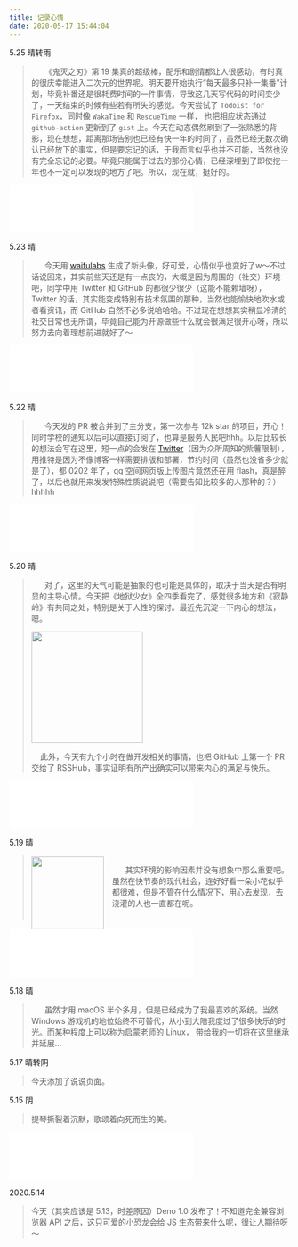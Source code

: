 ```yaml
---
title: 记录心情
date: 2020-05-17 15:44:04
---
```


5.25 晴转雨

> &nbsp; &nbsp; &nbsp; 《鬼灭之刃》第 19 集真的超级棒，配乐和剧情都让人很感动，有时真的很庆幸能进入二次元的世界呢。明天要开始执行“每天最多只补一集番”计划，毕竟补番还是很耗费时间的一件事情，导致这几天写代码的时间变少了，一天结束的时候有些若有所失的感觉。今天尝试了 `Todoist for Firefox`，同时像 `WakaTime` 和 `RescueTime` 一样， 也把相应状态通过 `github-action` 更新到了 `gist` 上。今天在动态偶然刷到了一张熟悉的背影，现在想想，距离那场告别也已经有快一年的时间了，虽然已经无数次确认已经放下的事实，但是要忘记的话，于我而言似乎也并不可能，当然也没有完全忘记的必要。毕竟只能属于过去的那份心情，已经深埋到了即使挖一年也不一定可以发现的地方了吧。所以，现在就，挺好的。

<iframe frameborder="no" border="0" marginwidth="0" marginheight="0" width=330 height=86 src="//music.163.com/outchain/player?type=2&id=1397097038&auto=0&height=66"></iframe>

5.23 晴
> &nbsp; &nbsp; &nbsp; 今天用 [waifulabs](https://waifulabs.com/) 生成了新头像，好可爱，心情似乎也变好了w～不过话说回来，其实前些天还是有一点丧的，大概是因为周围的（社交）环境吧，同学中用 Twitter 和 GitHub 的都很少很少（这能不能赖墙呀），Twitter 的话，其实能变成特别有技术氛围的那种，当然也能愉快地吹水或者看资讯，而 GitHub 自然不必多说哈哈哈。不过现在想想其实稍显冷清的社交日常也无所谓，毕竟自己能为开源做些什么就会很满足很开心呀，所以努力去向着理想前进就好了～

<iframe frameborder="no" border="0" marginwidth="0" marginheight="0" width=330 height=86 src="//music.163.com/outchain/player?type=2&id=509106775&auto=0&height=66"></iframe>

5.22 晴

> &nbsp; &nbsp; &nbsp; 今天发的 PR 被合并到了主分支，第一次参与 12k star 的项目，开心！同时学校的通知以后可以直接订阅了，也算是服务人民吧hhh。以后比较长的想法会写在这里，短一点的会发在 [Twitter](https://twitter.com/raptazure)（因为众所周知的紫薯限制），用推特是因为不像博客一样需要排版和部署，节约时间（虽然也没省多少就是了），都 0202 年了，qq 空间网页版上传图片竟然还在用 flash，真是醉了，以后也就用来发发特殊性质说说吧（需要告知比较多的人那种的？）hhhhh

<iframe frameborder="no" border="0" marginwidth="0" marginheight="0" width=330 height=86 src="//music.163.com/outchain/player?type=2&id=4064249&auto=0&height=66"></iframe>

5.20 晴

> &nbsp; &nbsp; &nbsp; 对了，这里的天气可能是抽象的也可能是具体的，取决于当天是否有明显的主导心情。今天把《地狱少女》全四季看完了，感觉很多地方和《寂静岭》有共同之处，特别是关于人性的探讨。最近先沉淀一下内心的想法，嗯。
> <div> 
>   <img src="https://pic.downk.cc/item/5ec541bbc2a9a83be546d867.png" style="height: 200px;">
>   <p>&nbsp; &nbsp; 此外，今天有九个小时在做开发相关的事情，也把 GitHub 上第一个 PR 交给了 RSSHub，事实证明有所产出确实可以带来内心的满足与快乐。</p>
> </div>

<iframe frameborder="no" border="0" marginwidth="0" marginheight="0" width=330 height=86 src="//music.163.com/outchain/player?type=2&id=590612&auto=0&height=66"></iframe>

5.19 晴

> <div> 
>   <img src="https://pic.downk.cc/item/5ec33c33c2a9a83be55e6fc3.jpg" style="height: 130px; float: left; margin: 2px 15px 0 0">
>   <p style="padding: 15px 0 20px 0">&nbsp; &nbsp; &nbsp; 其实环境的影响因素并没有想象中那么重要吧。虽然在快节奏的现代社会，连好好看一朵小花似乎都很难，但是不管在什么情况下，用心去发现，去浇灌的人也一直都在呢。</p>
> </div>

<iframe frameborder="no" border="0" marginwidth="0" marginheight="10" width=330 height=86 src="//music.163.com/outchain/player?type=2&id=1425849180&auto=0&height=66"></iframe>

5.18 晴

> &nbsp; &nbsp; &nbsp; 虽然才用 macOS 半个多月，但是已经成为了我最喜欢的系统。当然 Windows 游戏机的地位始终不可替代，从小到大陪我度过了很多快乐的时光。而某种程度上可以称为启蒙老师的 Linux， 带给我的一切将在这里继承并延展...

5.17 晴转阴

> 今天添加了说说页面。

5.15 阴

> 提琴撕裂着沉默，歌颂着向死而生的美。

<iframe frameborder="no" border="0" marginwidth="0" marginheight="0" width=330 height=86 src="//music.163.com/outchain/player?type=2&id=19182730&auto=0&height=66"></iframe>

2020.5.14

> 今天（其实应该是 5.13，时差原因）Deno 1.0 发布了！不知道完全兼容浏览器 API 之后，这只可爱的小恐龙会给 JS 生态带来什么呢，很让人期待呀～
